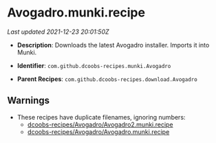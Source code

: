 # Avogadro.munki.recipe

_Last updated 2021-12-23 20:01:50Z_

- **Description**: Downloads the latest Avogadro installer. Imports it into Munki.

- **Identifier**: `com.github.dcoobs-recipes.munki.Avogadro`

- **Parent Recipes**: `com.github.dcoobs-recipes.download.Avogadro`


## Warnings

- These recipes have duplicate filenames, ignoring numbers:
    - [dcoobs-recipes/Avogadro/Avogadro2.munki.recipe](/autopkg-dupe-tracker/dcoobs-recipes/Avogadro/Avogadro2.munki.recipe)
    - [dcoobs-recipes/Avogadro/Avogadro.munki.recipe](/autopkg-dupe-tracker/dcoobs-recipes/Avogadro/Avogadro.munki.recipe)